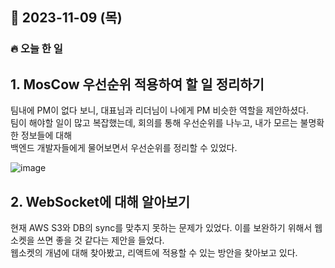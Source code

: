 ## 📆 2023-11-09 (목)
### 🔥 오늘 한 일


## 1. MosCow 우선순위 적용하여 할 일 정리하기

팀내에 PM이 없다 보니, 대표님과 리더님이 나에게 PM 비슷한 역할을 제안하셨다.  
팀이 해야할 일이 많고 복잡했는데, 회의를 통해 우선순위를 나누고, 내가 모르는 불명확한 정보들에 대해  
백엔드 개발자들에게 물어보면서 우선순위를 정리할 수 있었다.  
   
![image](https://github.com/mongsukim/Today-I-Learn/assets/29091608/95224500-1662-46ef-9d43-8acb028c705f)





## 2. WebSocket에 대해 알아보기  

   현재 AWS S3와 DB의 sync를 맞추지 못하는 문제가 있었다.
   이를 보완하기 위해서 웹소켓을 쓰면 좋을 것 같다는 제안을 들었다.  
   웹소켓의 개념에 대해 찾아봤고, 리액트에 적용할 수 있는 방안을 찾아보고 있다.   

